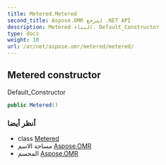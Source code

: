```yaml
---
title: Metered.Metered
second_title: Aspose.OMR لمرجع .NET API
description: Metered البناء. Default_Constructor
type: docs
weight: 10
url: /ar/net/aspose.omr/metered/metered/
---
```

## Metered constructor

Default_Constructor

```csharp
public Metered()
```

### أنظر أيضا

* class [Metered](../)
* مساحة الاسم [Aspose.OMR](../../metered/)
* المجسم [Aspose.OMR](../../../)


